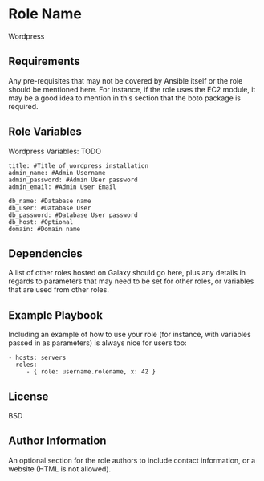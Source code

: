 Role Name
=========

Wordpress

Requirements
------------

Any pre-requisites that may not be covered by Ansible itself or the role should be mentioned here. For instance, if the role uses the EC2 module, it may be a good idea to mention in this section that the boto package is required.

Role Variables
--------------

Wordpress Variables: TODO

    title: #Title of wordpress installation
    admin_name: #Admin Username
    admin_password: #Admin User password
    admin_email: #Admin User Email
    
    db_name: #Database name
    db_user: #Database User
    db_password: #Database User password
    db_host: #Optional
    domain: #Domain name


Dependencies
------------

A list of other roles hosted on Galaxy should go here, plus any details in regards to parameters that may need to be set for other roles, or variables that are used from other roles.

Example Playbook
----------------

Including an example of how to use your role (for instance, with variables passed in as parameters) is always nice for users too:

    - hosts: servers
      roles:
         - { role: username.rolename, x: 42 }

License
-------

BSD

Author Information
------------------

An optional section for the role authors to include contact information, or a website (HTML is not allowed).
